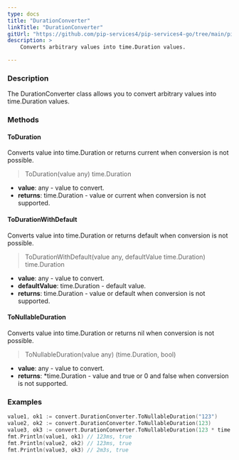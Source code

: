 ```yaml
---
type: docs
title: "DurationConverter"
linkTitle: "DurationConverter"
gitUrl: "https://github.com/pip-services4/pip-services4-go/tree/main/pip-services4-commons-go"
description: > 
    Converts arbitrary values into time.Duration values.

---
```


### Description
The DurationConverter class allows you to convert arbitrary values into time.Duration values.

### Methods

#### ToDuration
Converts value into time.Duration or returns current when conversion is not possible.

> ToDuration(value any) time.Duration

- **value**: any - value to convert.
- **returns**: time.Duration - value or current when conversion is not supported.

#### ToDurationWithDefault
Converts value into time.Duration or returns default when conversion is not possible.

> ToDurationWithDefault(value any, defaultValue time.Duration) time.Duration

- **value**: any - value to convert.
- **defaultValue**: time.Duration - default value.
- **returns**: time.Duration - value or default when conversion is not supported.

#### ToNullableDuration
Converts value into time.Duration or returns nil when conversion is not possible.

> ToNullableDuration(value any) (time.Duration, bool)

- **value**: any - value to convert.
- **returns**: *time.Duration - value and true or 0 and false when conversion is not supported.


### Examples

```go
value1, ok1 := convert.DurationConverter.ToNullableDuration("123")
value2, ok2 := convert.DurationConverter.ToNullableDuration(123)
value3, ok3 := convert.DurationConverter.ToNullableDuration(123 * time.Second)
fmt.Println(value1, ok1) // 123ms, true
fmt.Println(value2, ok2) // 123ms, true
fmt.Println(value3, ok3) // 2m3s, true

```

